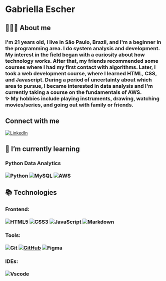 # Gabriella Escher
## 🙋🏻‍♂️  About me
### I'm 21 years old, I live in São Paulo, Brazil, and I'm a beginner in the programming area. I do system analysis and development. My interest in the field began with a curiosity about how technology works. After that, my friends recommended some courses where I had my first contact with algorithms. Later, I took a web development course, where I learned HTML, CSS, and Javascript. During a period of uncertainty about which area to pursue, I became interested in data analysis and I'm currently taking a course on the fundamentals of AWS. <br> ✨ My hobbies include playing instruments, drawing, watching movies/series, and going out with family or friends.

## Connect with me

[![LinkedIn](https://img.shields.io/badge/LinkedIn-0077B5?style=for-the-badge&logo=linkedin&logoColor=white)](https://www.linkedin.com/in/gabriella-fortunato-escher-costa-2a133623a/)

## 🌱 I’m currently learning

###  Python Data Analytics <br><br>![Python](https://img.shields.io/badge/python-3670A0?style=for-the-badge&logo=python&logoColor=ffdd54) ![MySQL](https://img.shields.io/badge/mysql-4479A1.svg?style=for-the-badge&logo=mysql&logoColor=white) ![AWS](https://img.shields.io/badge/AWS-%23FF9900.svg?style=for-the-badge&logo=amazon-aws&logoColor=white)

## 📚 Technologies

### Frontend: <br><br>![HTML5](https://img.shields.io/badge/HTML5-E34F26?style=for-the-badge&logo=html5&logoColor=white) ![CSS3](https://img.shields.io/badge/CSS3-1572B6?style=for-the-badge&logo=css3&logoColor=white) ![JavaScript](https://img.shields.io/badge/JavaScript-F7DF1E?style=for-the-badge&logo=javascript&logoColor=black) ![Markdown](https://img.shields.io/badge/Markdown-000?style=for-the-badge&logo=markdown)

### Tools: <br><br> ![Git](https://img.shields.io/badge/GIT-E44C30?style=for-the-badge&logo=git&logoColor=white) [![GitHub](https://img.shields.io/badge/GitHub-100000?style=for-the-badge&logo=github&logoColor=white)](https://github.com/SEUUSERNAME) ![Figma](https://img.shields.io/badge/Figma-696969?style=for-the-badge&logo=figma&logoColor=figma)

### IDEs: <br><br> ![Vscode](https://img.shields.io/badge/Vscode-007ACC?style=for-the-badge&logo=visual-studio-code&logoColor=white)
